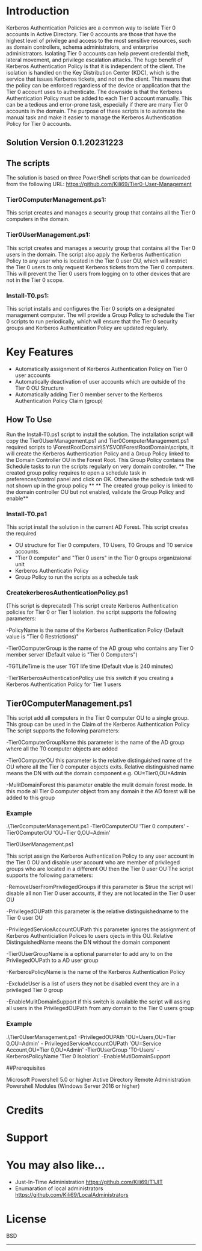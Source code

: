 # Introduction
Kerberos Authentication Policies are a common way to isolate Tier 0 accounts in Active Directory. Tier 0 accounts are those that have the highest level of privilege and access to the most sensitive resources, such as domain controllers, schema administrators, and enterprise administrators. Isolating Tier 0 accounts can help prevent credential theft, lateral movement, and privilege escalation attacks.
The huge benefit of Kerberos Authentication Policy is that it is independent of the client. The isolation is handled on the Key Distribution Center (KDC), which is the service that issues Kerberos tickets, and not on the client. This means that the policy can be enforced regardless of the device or application that the Tier 0 account uses to authenticate.
The downside is that the Kerberos Authentication Policy must be added to each Tier 0 account manually. This can be a tedious and error-prone task, especially if there are many Tier 0 accounts in the domain. The purpose of these scripts is to automate the manual task and make it easier to manage the Kerberos Authentication Policy for Tier 0 accounts.

## Solution Version 0.1.20231223

## The scripts 
The solution is based on three PowerShell scripts that can be downloaded from the following URL: https://github.com/Kili69/Tier0-User-Management
###	Tier0ComputerManagement.ps1: 
This script creates and manages a security group that contains all the Tier 0 computers in the domain. 
###	Tier0UserManagement.ps1: 
This script creates and manages a security group that contains all the Tier 0 users in the domain. The script also apply the Kerberos Authentication Policy to any user who is located in the Tier 0 user OU, which will restrict the Tier 0 users to only request Kerberos tickets from the Tier 0 computers. This will prevent the Tier 0 users from logging on to other devices that are not in the Tier 0 scope.
### Install-T0.ps1: 
This script installs and configures the Tier 0 scripts on a designated management computer. The will provide a Group Policy to schedule the Tier 0 scripts to run periodically, which will ensure that the Tier 0 security groups and Kerberos Authentication Policy are updated regularly.

# Key Features
* Automatically assignment of Kerberos Authentication Policy on Tier 0 user accounts
* Automatically deactivation of user accounts which are outside of the Tier 0 OU Structure 
* Automatically adding Tier 0 member server to the Kerberos Authentication Policy Claim (group)

## How To Use
Run the Install-T0.ps1 script to install the solution. The installation script will copy the Tier0UserManagement.ps1 and Tier0ComputerManagement.ps1 required scripts to \\ForestRootDomain\SYSVOl\ForestRootDomain\scripts, it will create the Kerberos Authentication Policy and a Group Policy linked to the Domain Controller OU in the Forest Root. This Group Policy contains the Schedule tasks to run the scripts regularly on very domain controller. 
** The created group policy requires to open a schedule task in preferences/control panel and click on OK. Otherwise the schedule task will not shown up in the group policy **
** The created group policy is linked to the domain controller OU but not enabled, validate the Group Policy and enable**

### Install-T0.ps1
This script install the solution in the current AD Forest. 
This script creates the required
- OU structure for Tier 0 computers, T0 Users, T0 Groups and T0 service accounts. 
- "Tier 0 computer" and "Tier 0 users" in the Tier 0 groups organizaional unit
- Kerberos Authenticatin Policy
- Group Policy to run the scripts as a schedule task
 

### CreatekerberosAuthenticationPolicy.ps1
(This script is deprecated)
This script create Kerberos Authentication policies for Tier 0 or Tier 1 isolation. 
the script supports the following parameters:

-PolicyName  is the name of the Kerberos Authentication Policy (Default value is "Tier 0 Restrictions)"

-Tier0ComputerGroup is the name of the AD group who contains any Tier 0 member server (Default value is "Tier 0 Computers")

-TGTLifeTime is the user TGT life time (Default vlue is 240 minutes)

-Tier1KerberosAuthenticationPolicy use this switch if you creating a Kerberos Authentication Policy for Tier 1 users


## Tier0ComputerManagement.ps1

This script add all computers in the Tier 0 computer OU to a single group. This group can be used in the Claim of the Kerberos Authentication Policy
The script supports the following parameters:

-Tier0ComputerGroupName   this parameter is the name of the AD group where all the T0 computer objects are added

-Tier0ComputerOU          this parameter is the relative distinguished name of the OU where all the Tier 0 computer objects exits. Relative distinguished name means the DN with out the domain component e.g. OU=Tier0,OU=Admin

-MulitDomainForest        this parameter enable the mulit domain forest mode. In this mode all Tier 0 computer object from any domain it the AD forest will be added to this group

### Example

.\Tier0computerManagement.ps1  -Tier0ComputerOU 'Tier 0 computers' -Tier0ComputerOU 'OU=Tier 0,OU=Admin'

Tier0UserManagement.ps1

This script assign the Kerberos Authentication Policy to any user account in the Tier 0 OU and disable user account who are member of privileged groups who are located in a different OU then the Tier 0 user OU
The script supports the following parameters:

-RemoveUserFromPrivilegedGroups    if this parameter is $true the script will disable all non Tier 0 user accounts, if they are not located in the Tier 0 user OU

-PrivilegedOUPath                  this parameter is the relative distinguishedname to the Tier 0 user OU

-PrivilegedServiceAccountOUPath    this parameter ignores the assignment of Kerberos Authenticiation Polices to users ojects in this OU. Relative DistinguishedName means the DN without the domain component

-Tier0UserGroupName                is a optional parameter to add any to on the PrivilegedOUPath to a AD user group

-KerberosPolicyName                is the name of the Kerberos Authentication Policy

-ExcludeUser                       is a list of users they not be disabled event they are in a privileged Tier 0 group

-EnableMulitDomainSupport          if this switch is available the script will assing all users in the PrivilegedOUPath from any domain to the Tier 0 users group

### Example

.\Tier0UserManagement.ps1 -PrivilegedOUPAth 'OU=Users,OU=Tier 0,OU=Admin' - PrivilegedServiceAccountOUPath 'OU=Service Account,OU=Tier 0,OU=Admin' -Tier0UserGroup 'T0-Users' -KerberosPolicyName 'Tier 0 Isolation' -EnableMutiDomainSupport

##Prerequisites 

Microsoft Powershell 5.0 or higher
Active Directory Remote Administration Powershell Modules (Windows Server 2016 or higher)


# Credits


# Support


# You may also like...

- Just-In-Time Administration https://github.com/Kili69/T1JIT
- Enumaration of local administrators https://github.com/Kili69/LocalAdministrators

# License

BSD

---


